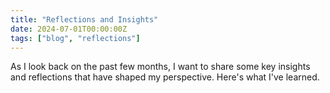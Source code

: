 ```yaml
---
title: "Reflections and Insights"
date: 2024-07-01T00:00:00Z
tags: ["blog", "reflections"]
---
```


As I look back on the past few months, I want to share some key insights and reflections that have shaped my perspective. Here's what I've learned.